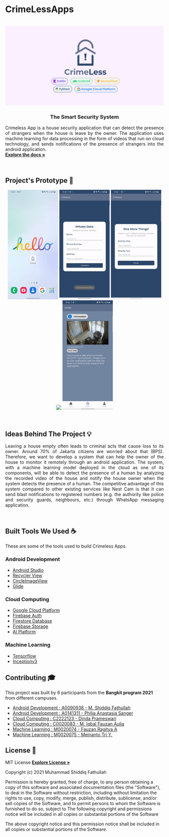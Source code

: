 # CrimeLessApps

<!-- PROJECT LOGO -->
<p align="center">
  <br>
  <img  width="1280px" src="https://github.com/mas-diq/CrimeLessApps/blob/master/captures/CrimeLess.png" />
  <h3 align="center">The Smart Security System</h3>
  <p align="justify">
    Crimeless App is a house security application that can detect the presence of strangers when the house is leave by the owner. The application uses machine learning for data processing in the form of videos that run on cloud technology, and sends notifications of the presence of strangers into the android application.
    <br />
    <a href="https://github.com/mas-diq/CrimeLessApps/tree/master"><strong>Explore the docs »</strong></a>
  </p>
</p>
<br>

<!-- ABOUT THE PROJECT -->

## Project's Prototype :star2:

<p align="center">
<img  width="160px" src="https://github.com/mas-diq/CrimeLessApps/blob/master/captures/gif1.gif" />
<img  width="160px" src="https://github.com/mas-diq/CrimeLessApps/blob/master/captures/gif2.gif" />
<img  width="160px" src="https://github.com/mas-diq/CrimeLessApps/blob/master/captures/gif3.gif" />
<img  width="160px" src="https://github.com/mas-diq/CrimeLessApps/blob/master/captures/gif4.gif" />
<img  width="160px" src="https://github.com/mas-diq/CrimeLessApps/blob/master/captures/gif5.gif" />
</p>
<br>

<!-- ABOUT THE PROJECT -->

## Ideas Behind The Project :bulb:

<p align="justify">
Leaving a house empty often leads to criminal acts that cause loss to its owner. Around 70% of Jakarta citizens are worried about that (BPS). Therefore, we want to develop a system that can help the owner of the house to monitor it remotely through an android application. The system, with a machine learning model deployed in the cloud as one of its components, will be able to detect the presence of a human by analyzing the recorded video of the house and notify the house owner when the system detects the presence of a human. The competitive advantage of this system compared to other existing services like Nest Cam is that it can send blast notifications to registered numbers (e.g. the authority like police and security guards, neighbours, etc.) through WhatsApp messaging application.
</p>
<br>

## Built Tools We Used :coffee:

These are some of the tools used to build Crimeless Apps.

### Android Development

* [Android Studio](https://developer.android.com/studio)
* [Recycler View](https://developer.android.com/jetpack/androidx/releases/recyclerview)
* [CircleImageView](https://github.com/hdodenhof/CircleImageView)
* [Glide](https://github.com/bumptech/glide)

### Cloud Computing

* [Google Cloud Platform](https://cloud.google.com/)
* [Firebase Auth](https://firebase.google.com/products/auth)
* [Firestore Database](https://firebase.google.com/products-build)
* [Firebase Storage](https://firebase.google.com/docs/storage)
* [AI Platform](https://cloud.google.com/vertex-ai)

### Machine Learning

* [Tensorflow](https://www.tensorflow.org/)
* [Inceptionv3](https://keras.io/api/applications/inceptionv3/)
  <br>

<!-- GETTING STARTED -->
<!-- ## Getting Started
This is an example of how you may give instructions on setting up your project locally.
To get a local copy up and running follow these simple example steps. -->

<!-- CONTRIBUTING -->

## Contributing :mortar_board:

This project was built by 6 participants from the **Bangkit program 2021** from different campuses.

* [Android Development : A0090938 - M. Shiddiq Fathullah](https://www.linkedin.com/in/muhammad-shiddiq-f-5a1868111/)
* [Android Development : A0141311 - Philia Anastasia Sanger](https://www.linkedin.com/in/philia-sanger-4b757a207/)
* [Cloud Computing : C2222123 - Dinda Prameswari](https://www.linkedin.com/in/dinda-prameswari-1a20911ba/)
* [Cloud Computing : C0020083 - M. Iqbal Fauzan Aulia](https://www.linkedin.com/in/muhammad-iqbal-fauzan-aulia-252730195/)
* [Machine Learning : M0020074 - Fauzan Ragitya A](https://www.linkedin.com/in/fauzan-ragitya-5457b5173/)
* [Machine Learning : M0020075 - Meinanto Tri Y.](https://www.linkedin.com/in/meinantoyuriawan/)
  <br>

<!-- LICENSE -->

## License :page_facing_up:

MIT License
<a href="https://github.com/mas-diq/CrimeLessApps/blob/master/LICENSE"><strong>Explore License »</strong></a>

Copyright (c) 2021 Muhammad Shiddiq Fathullah

Permission is hereby granted, free of charge, to any person obtaining a copy of this software and
associated documentation files (the "Software"), to deal in the Software without restriction,
including without limitation the rights to use, copy, modify, merge, publish, distribute,
sublicense, and/or sell copies of the Software, and to permit persons to whom the Software is
furnished to do so, subject to The following copyright and permissions notice will be included in
all copies or substantial portions of the Software

The above copyright notice and this permission notice shall be included in all copies or substantial
portions of the Software.

